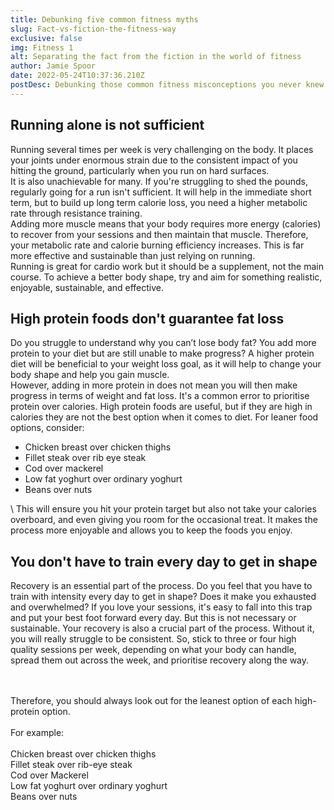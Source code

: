 ```yaml
---
title: Debunking five common fitness myths
slug: Fact-vs-fiction-the-fitness-way
exclusive: false
img: Fitness 1
alt: Separating the fact from the fiction in the world of fitness
author: Jamie Spoor
date: 2022-05-24T10:37:36.210Z
postDesc: Debunking those common fitness misconceptions you never knew existed
---
```

## Running alone is not sufficient        

Running several times per week is very challenging on the body. It places your joints under enormous strain due to the consistent impact of you hitting the ground, particularly when you run on hard surfaces.\
It is also unachievable for many. If you're struggling to shed the pounds, regularly going for a run isn't sufficient.  It will help in the immediate short term, but to build up long term calorie loss, you need a higher metabolic rate through resistance training. \
Adding more muscle means that your body requires more energy (calories) to recover from your sessions and then maintain that muscle. Therefore, your metabolic rate and calorie burning efficiency increases. This is far more effective and sustainable than just relying on running. \
Running is great for cardio work but it should be a supplement, not the main course.  To achieve a better body shape, try and aim for something realistic, enjoyable, sustainable, and effective. 

## High protein foods don't guarantee fat loss

Do you struggle to understand why you can’t lose body fat? You add more protein to your diet but are still unable to make progress? A higher protein diet will be beneficial to your weight loss goal, as it will help to change your body shape and help you gain muscle. \
However, adding in more protein in does not mean you will then make progress in terms of weight and fat loss. It's a common error to prioritise protein over calories. High protein foods are useful, but if they are high in calories they are not the best option when it comes to diet. For leaner food options, consider:    

* Chicken breast over chicken thighs
* Fillet steak over rib eye steak
* Cod over mackerel
* Low fat yoghurt over ordinary yoghurt
* Beans over nuts

\    This will ensure you hit your protein target but also not take your calories overboard, and even giving you room for the occasional treat. It makes the process more enjoyable and allows you to keep the foods you enjoy.

## You don't have to train every day to get in shape

Recovery is an essential part of the process. Do you feel that you have to train with intensity every day to get in shape? Does it make you exhausted and overwhelmed? If you love your sessions, it's easy to fall into this trap and put your best foot forward every day. But this is not necessary or sustainable. Your recovery is also a crucial part of the process. Without it, you will really struggle to be consistent. So, stick to three or four high quality sessions per week, depending on what your body can handle, spread them out across the week, and prioritise recovery along the way.



































   



\
\
Therefore, you should always look out for the leanest option of each high-protein option.\
\
For example:\
\
Chicken breast over chicken thighs\
Fillet steak over rib-eye steak\
Cod over Mackerel\
Low fat yoghurt over ordinary yoghurt\
Beans over nuts